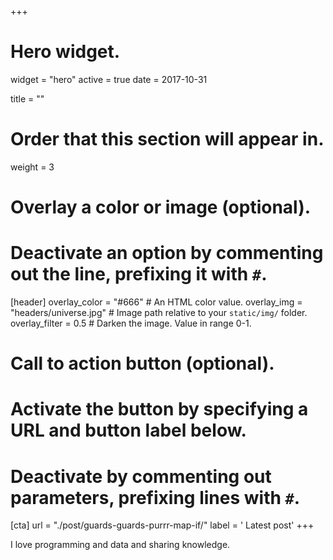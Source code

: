 +++
# Hero widget.
widget = "hero"
active = true
date = 2017-10-31

title = ""

# Order that this section will appear in.
weight = 3

# Overlay a color or image (optional).
#   Deactivate an option by commenting out the line, prefixing it with `#`.
[header]
  overlay_color = "#666"  # An HTML color value.
  overlay_img = "headers/universe.jpg"  # Image path relative to your `static/img/` folder.
  overlay_filter = 0.5  # Darken the image. Value in range 0-1.

# Call to action button (optional).
#   Activate the button by specifying a URL and button label below.
#   Deactivate by commenting out parameters, prefixing lines with `#`.
[cta]
  url = "./post/guards-guards-purrr-map-if/"
  label = '<i class="fa fa-chevron-circle-right"></i> Latest post'
+++

I love programming and data and sharing knowledge. 
<br>
<br><br>

